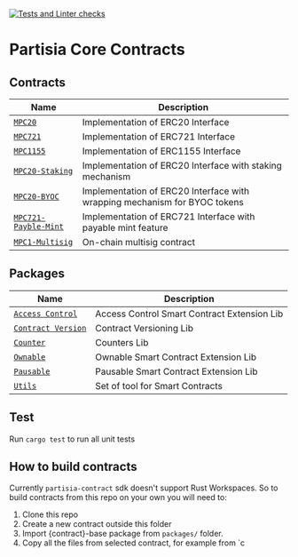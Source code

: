 [![Tests and Linter checks](https://github.com/partisiablockchainapplications/CoreContracts/actions/workflows/basic.yml/badge.svg)](https://github.com/partisiablockchainapplications/CoreContracts/actions/workflows/basic.yml)

# Partisia Core Contracts

## Contracts

| Name                                                   | Description                                                               |
| ------------------------------------------------------ | ------------------------------------------------------------------------- |
| [`MPC20`](contracts/mpc20/)                            | Implementation of ERC20 Interface                                         |
| [`MPC721`](contracts/mpc721/)                          | Implementation of ERC721 Interface                                        |
| [`MPC1155`](contracts/mpc1155/)                        | Implementation of ERC1155 Interface                                       |
| [`MPC20-Staking`](contracts/mpc20-staking)             | Implementation of ERC20 Interface with staking mechanism                  |
| [`MPC20-BYOC`](contracts/mpc20-byoc)                   | Implementation of ERC20 Interface with wrapping mechanism for BYOC tokens |
| [`MPC721-Payble-Mint`](contracts/mpc721-payable-mint/) | Implementation of ERC721 Interface with payable mint feature              |
| [`MPC1-Multisig`](contracts/mpc1-multisig)             | On-chain multisig contract                                                |

## Packages

| Name                                                  | Description                                 |
| ----------------------------------------------------- | ------------------------------------------- |
| [`Access Control`](packages/access-control-base/)     | Access Control Smart Contract Extension Lib |
| [`Contract Version`](packages/contract-version-base/) | Contract Versioning Lib                     |
| [`Counter`](packages/counter-base/)                   | Counters Lib                                |
| [`Ownable`](packages/ownable-base/)                   | Ownable Smart Contract Extension Lib        |
| [`Pausable`](packages/pausable-base/)                 | Pausable Smart Contract Extension Lib       |
| [`Utils`](packages/utils/)                            | Set of tool for Smart Contracts             |

## Test

Run `cargo test` to run all unit tests

## How to build contracts

Currently `partisia-contract` sdk doesn't support Rust Workspaces.
So to build contracts from this repo on your own you will need to:

1. Clone this repo
2. Create a new contract outside this folder
3. Import {contract}-base package from `packages/` folder.
4. Copy all the files from selected contract, for example from `c